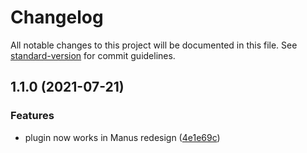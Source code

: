 # Changelog

All notable changes to this project will be documented in this file. See [standard-version](https://github.com/conventional-changelog/standard-version) for commit guidelines.

## 1.1.0 (2021-07-21)


### Features

* plugin now works in Manus redesign ([4e1e69c](https://github.com/koenvanzuijlen/manus2ics/commit/4e1e69c9ca7641588919c25ddbae44c4d25d8413))
